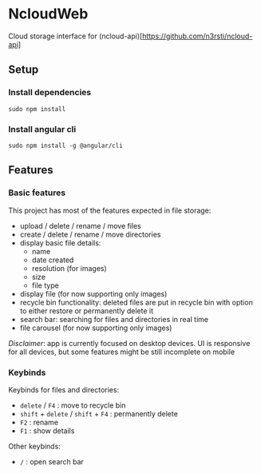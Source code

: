 # NcloudWeb

Cloud storage interface for (ncloud-api)[https://github.com/n3rsti/ncloud-api]

## Setup
### Install dependencies
`sudo npm install`

### Install angular cli
`sudo npm install -g @angular/cli`

## Features
### Basic features
This project has most of the features expected in file storage:
- upload / delete / rename / move files
- create / delete / rename / move directories
- display basic file details: 
    - name
    - date created
    - resolution (for images)
    - size
    - file type
- display file (for now supporting only images)
- recycle bin functionality: deleted files are put in recycle bin with option to either restore or permanently delete it
- search bar: searching for files and directories in real time
- file carousel (for now supporting only images)

*Disclaimer*: app is currently focused on desktop devices. UI is responsive for all devices, but some features might be still incomplete on mobile

### Keybinds
Keybinds for files and directories:
- `delete` / `F4` : move to recycle bin
- `shift` + `delete` / `shift` + `F4` : permanently delete
- `F2` : rename
- `F1` : show details

Other keybinds:
- `/` : open search bar
